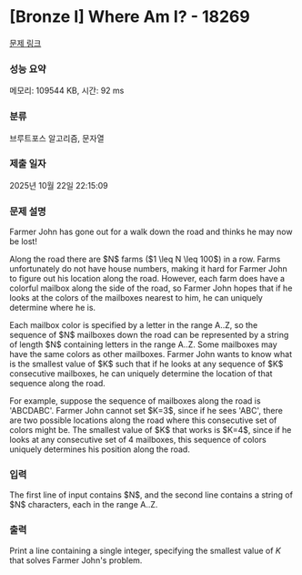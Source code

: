# [Bronze I] Where Am I? - 18269 

[문제 링크](https://www.acmicpc.net/problem/18269) 

### 성능 요약

메모리: 109544 KB, 시간: 92 ms

### 분류

브루트포스 알고리즘, 문자열

### 제출 일자

2025년 10월 22일 22:15:09

### 문제 설명

<p>Farmer John has gone out for a walk down the road and thinks he may now be lost!</p>

<p>Along the road there are $N$ farms ($1 \leq N \leq 100$) in a row. Farms unfortunately do not have house numbers, making it hard for Farmer John to figure out his location along the road. However, each farm does have a colorful mailbox along the side of the road, so Farmer John hopes that if he looks at the colors of the mailboxes nearest to him, he can uniquely determine where he is.</p>

<p>Each mailbox color is specified by a letter in the range A..Z, so the sequence of $N$ mailboxes down the road can be represented by a string of length $N$ containing letters in the range A..Z. Some mailboxes may have the same colors as other mailboxes. Farmer John wants to know what is the smallest value of $K$ such that if he looks at any sequence of $K$ consecutive mailboxes, he can uniquely determine the location of that sequence along the road.</p>

<p>For example, suppose the sequence of mailboxes along the road is 'ABCDABC'. Farmer John cannot set $K=3$, since if he sees 'ABC', there are two possible locations along the road where this consecutive set of colors might be. The smallest value of $K$ that works is $K=4$, since if he looks at any consecutive set of 4 mailboxes, this sequence of colors uniquely determines his position along the road.</p>

### 입력 

 <p>The first line of input contains $N$, and the second line contains a string of $N$ characters, each in the range A..Z.</p>

### 출력 

 Print a line containing a single integer, specifying the smallest value of $K$ that
solves Farmer John's problem.


